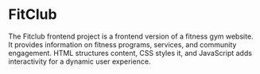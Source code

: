 # FitClub

The Fitclub frontend project is a frontend version of a fitness gym website. It provides information on fitness programs, services, and community engagement. HTML structures content, CSS styles it, and JavaScript adds interactivity for a dynamic user experience.

